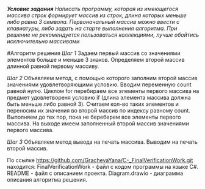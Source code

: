 ***Условие задания***
*Написать программу, которая из имеющегося массива строк формирует массив из строк, длина которых меньше либо равна 3 символа. 
Первоначальный массив можно ввести с клавиатуры, либо задать на старте выполнения алгоритма.
При решение не рекомендуется пользоваться коллекциями, лучше обойтись исключительно массивами*

#Алгоритм решения
_Шаг 1_
Задаем первый массив со значениями элементов больше и меньше 3 знаков.
Определяем второй массив длинной равной первому массиву.

_Шаг 2_
Объявляем метод, с помощью которого заполним второй массив значениями удовлетворяющими условию.
Вводим переменную count равной нулю.
Циклом for перебираем все элементы первого массива на предмет удовлетвореня 
условию if (длина элемента массива должна быть меньше либо равной 3).
Считаем кол-во таких элементов и переносим их значения во второй массив по индексу равному count.
Выполняем до тех пор, пока не береберем все элементы первого массива.
На выходе имеем заполненный второй массив значениями первого массива.

_Шаг 3_
Объявляем метод вывода на печать массива.
Выводим на печать второй массив.

По ссылке https://github.com/GrachevaYana/C-_FinalVerificationWork.git находится:
FinalVerificationWork - файл с кодом программы на языке C#.
README - файл с описанием проекта.
Diagram.drawio - диаграмма описания алгоритма решения. 


